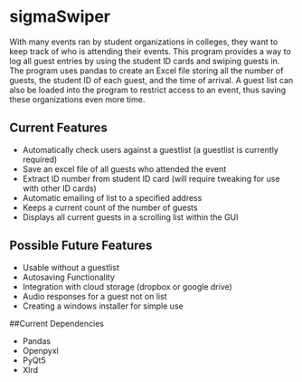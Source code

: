 # sigmaSwiper
With many events ran by student organizations in colleges, they want to keep track of who is attending their events. This program provides a way to log all guest entries by using the student ID cards and swiping guests in. The program uses pandas to create an Excel file storing all the number of guests, the student ID of each guest, and the time of arrival. A guest list can also be loaded into the program to restrict access to an event, thus saving these organizations even more time. 

## Current Features
* Automatically check users against a guestlist (a guestlist is currently required)
* Save an excel file of all guests who attended the event 
* Extract ID number from student ID card (will require tweaking for use with other ID cards)
* Automatic emailing of list to a specified address
* Keeps a current count of the number of guests
* Displays all current guests in a scrolling list within the GUI

## Possible Future Features
* Usable without a guestlist
* Autosaving Functionality
* Integration with cloud storage (dropbox or google drive)
* Audio responses for a guest not on list
* Creating a windows installer for simple use

##Current Dependencies
* Pandas
* Openpyxl
* PyQt5
* Xlrd

